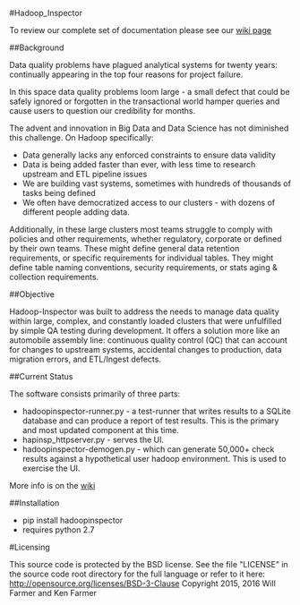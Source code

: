 #Hadoop_Inspector


To review our complete set of documentation please see our [wiki page](https://github.com/willzfarmer/HadoopInspector/wiki)

##Background

Data quality problems have plagued analytical systems for twenty years: continually appearing in the top 
four reasons for project failure.  

In this space data quality problems loom large - a small defect that could be safely ignored or forgotten in 
the transactional world hamper queries and cause users to question our credibility for months.

The advent and innovation in Big Data and Data Science has not diminished this challenge.  On Hadoop specifically:
   * Data generally lacks any enforced constraints to ensure data validity
   * Data is being added faster than ever, with less time to research upstream and ETL pipeline issues
   * We are building vast systems, sometimes with hundreds of thousands of tasks being defined
   * We often have democratized access to our clusters - with dozens of different people adding data.

Additionally, in these large clusters most teams struggle to comply with policies and other requirements, 
whether regulatory, corporate or defined by their own teams.  These might define general data retention 
requirements, or specific requirements for individual tables.  They might define table naming conventions,
security requirements, or stats aging & collection requirements.


##Objective

Hadoop-Inspector was built to address the needs to manage data quality within large,
complex, and constantly loaded clusters that were unfulfilled by simple QA testing
during development.  It offers a solution more like an automobile assembly line:
continuous quality control (QC) that can account for changes to upstream systems,
accidental changes to production, data migration errors, and ETL/Ingest defects.


##Current Status

The software consists primarily of three parts:

   * hadoopinspector-runner.py - a test-runner that writes results to a SQLite database and can produce a report of test results.  This is the primary and most updated component at this time.
   * hapinsp_httpserver.py - serves the UI.
   * hadoopinspector-demogen.py - which can generate 50,000+ check results against a hypothetical user hadoop environment.  This is used to exercise the UI.

More info is on the [wiki](https://github.com/willzfarmer/HadoopInspector/wiki)


##Installation

* pip install hadoopinspector
* requires python 2.7


#Licensing

This source code is protected by the BSD license.  See the file "LICENSE"
in the source code root directory for the full language or refer to it here:
   http://opensource.org/licenses/BSD-3-Clause
Copyright 2015, 2016 Will Farmer and Ken Farmer


